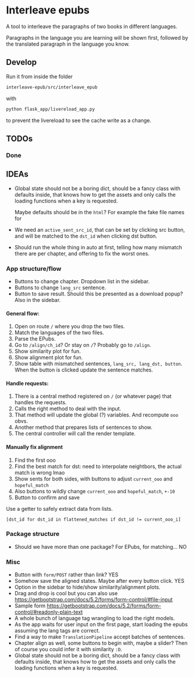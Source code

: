 # Interleave epubs

A tool to interleave the paragraphs of two books in different languages.

Paragraphs in the language you are learning will be shown first,
followed by the translated paragraph in the language you know.

## Develop

Run it from inside the folder

```bash
interleave-epub/src/interleave_epub
```

with

```bash
python flask_app/livereload_app.py 
```

to prevent the livereload to see the cache write as a change.

## TODOs

### Done

## IDEAs

* Global state should not be a boring dict,
  should be a fancy class with defaults inside,
  that knows how to get the assets
  and only calls the loading functions when a key is requested.

  Maybe defaults should be in the `html`?
  For example the fake file names for 

* We need an `active_sent_src_id`, that can be set by clicking src button,
  and will be matched to the `dst_id` when clicking dst button.

* Should run the whole thing in auto at first,
  telling how many mismatch there are per chapter,
  and offering to fix the worst ones.

### App structure/flow

* Buttons to change chapter.
  Dropdown list in the sidebar.
* Buttons to change `lang_src` sentence.
* Button to save result.
  Should this be presented as a download popup?
  Also in the sidebar.

#### General flow:

1. Open on route `/` where you drop the two files.
1. Match the languages of the two files.
1. Parse the EPubs.
1. Go to `/align/ch_id`? Or stay on `/`? Probably go to `/align`.
1. Show similarity plot for fun.
1. Show alignment plot for fun.
1. Show table with mismatched sentences, `lang_src, lang_dst, button`.
   When the button is clicked update the sentence matches.

#### Handle requests:

1. There is a central method registered on `/` (or whatever page) that handles the requests.
1. Calls the right method to deal with the input.
1. That method will update the global (?) variables.
   And recompute `ooo` obvs.
1. Another method that prepares lists of sentences to show.
1. The central controller will call the render template.

#### Manually fix alignment

1. Find the first ooo
1. Find the best match for dst:
   need to interpolate neightbors, the actual match is wrong lmao
1. Show sents for both sides,
   with buttons to adjust `current_ooo` and `hopeful_match`
1. Also buttons to wildly change `current_ooo` and `hopeful_match`, `+-10`
1. Button to confirm and save

Use a getter to safely extract data from lists.

`[dst_id for dst_id in flattened_matches if dst_id != current_ooo_i]`

### Package structure

* Should we have more than one package? For EPubs, for matching... NO

### Misc

* Button with `form/POST` rather than link? YES
* Somehow save the aligned states.
  Maybe after every button click. YES
* Option in the sidebar to hide/show similarity/alignment plots.
* Drag and drop is cool but you can also use
  https://getbootstrap.com/docs/5.2/forms/form-control/#file-input
* Sample form
  https://getbootstrap.com/docs/5.2/forms/form-control/#readonly-plain-text
* A whole bunch of language tag wrangling to load the right models.
* As the app waits for user input on the first page,
  start loading the epubs assuming the lang tags are correct.
* Find a way to make `TranslationPipeline` accept batches of sentences.
* Chapter align as well,
  some buttons to begin with,
  maybe a slider?
  Then of course you could infer it with similarity `:D`.
* Global state should not be a boring dict,
  should be a fancy class with defaults inside,
  that knows how to get the assets
  and only calls the loading functions when a key is requested.
